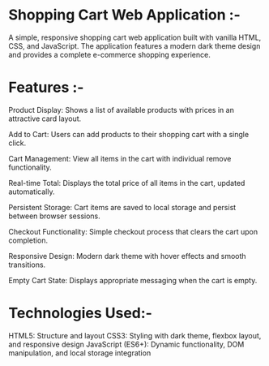# Shopping Cart Web Application :-
A simple, responsive shopping cart web application built with vanilla HTML, CSS, and JavaScript. The application features a modern dark theme design and provides a complete e-commerce shopping experience.


# Features :-

Product Display: Shows a list of available products with prices in an attractive card layout.

Add to Cart: Users can add products to their shopping cart with a single click.

Cart Management: View all items in the cart with individual remove functionality.

Real-time Total: Displays the total price of all items in the cart, updated automatically.

Persistent Storage: Cart items are saved to local storage and persist between browser sessions.

Checkout Functionality: Simple checkout process that clears the cart upon completion.

Responsive Design: Modern dark theme with hover effects and smooth transitions.

Empty Cart State: Displays appropriate messaging when the cart is empty.


# Technologies Used:-

HTML5: Structure and layout
CSS3: Styling with dark theme, flexbox layout, and responsive design
JavaScript (ES6+): Dynamic functionality, DOM manipulation, and local storage integration